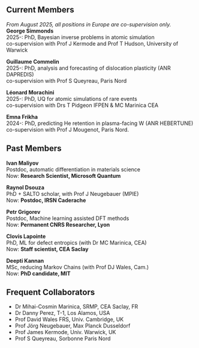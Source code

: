 ## Current Members 
<em>From August 2025, all positions in Europe are co-supervision only.</em><br>
<strong>George Simmonds</strong><br>
2025-: PhD, Bayesian inverse problems in atomic simulation<br>
co-supervision with Prof J Kermode and Prof T Hudson, University of Warwick<br>

<strong>Guillaume Commelin</strong><br>
2025-: PhD, analysis and forecasting of dislocation plasticity (ANR DAPREDIS)<br> co-supervision with Prof S Queyreau, Paris Nord<br>

<strong>Léonard Morachini</strong><br>
2025-: PhD, UQ for atomic simulations of rare events<br>
co-supervision with Drs T Pidgeon IFPEN & MC Marinica CEA<br>

<strong>Emna Frikha</strong><br>
2024-: PhD, predicting He retention in plasma-facing W (ANR HEBERTUNE)<br>
co-supervision with Prof J Mougenot, Paris Nord.

## Past Members
<strong>Ivan Maliyov</strong><br>
Postdoc, automatic differentiation in materials science<br>
Now: <strong>Research Scientist, Microsoft Quantum</strong>

<strong>Raynol Dsouza</strong><br>
PhD + SALTO scholar, with Prof J Neugebauer (MPIE)<br>
Now: <strong>Postdoc, IRSN Caderache</strong>

<strong>Petr Grigorev</strong><br>
Postdoc, Machine learning assisted DFT methods<br>
Now: <strong>Permanent CNRS Researcher, Lyon</strong>

<strong>Clovis Lapointe</strong> <br>
PhD, ML for defect entropics (with Dr MC Marinica, CEA)<br>
Now: <strong>Staff scientist, CEA Saclay</strong>

<strong>Deepti Kannan</strong><br> 
MSc, reducing Markov Chains (with Prof DJ Wales, Cam.)<br>
Now: <strong>PhD candidate, MIT</strong>

## Frequent Collaborators
- Dr Mihai-Cosmin Marinica, SRMP, CEA Saclay, FR
- Dr Danny Perez, T-1, Los Alamos, USA
- Prof David Wales FRS, Univ. Cambridge, UK
- Prof Jörg Neugebauer, Max Planck Dusseldorf
- Prof James Kermode, Univ. Warwick, UK
- Prof S Queyreau, Sorbonne Paris Nord
